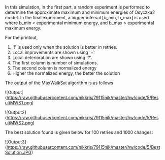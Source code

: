 
In this simulation, in the first part, a random experiment is performed to determine the approximate maximum and minimum energies of Osyczka2 model. In the final experiment, a bigger interval [b_min, b_max] is used where b_min < experimental minimum energy, and b_max > experimental maximum energy.

For the printout, 
1. '!' is used only when the solution is better in retries. 
2. Local improvements are shown using '+' 
3. Local deterioration are shown using '?'. 
4. The first column is number of simulations.
5. The second column is normalized energy
6. Higher the normalized energy, the better the solution

The output of the MaxWalkSat algorithm is as follows

![Output] (https://raw.githubusercontent.com/nikkris/79115nik/master/hw/code/5/ResultMWS1.png)

![Output2] (https://raw.githubusercontent.com/nikkris/79115nik/master/hw/code/5/ResultMWS2.png)

The best solution found is given below for 100 retries and 1000 changes:

![Output3] (https://raw.githubusercontent.com/nikkris/79115nik/master/hw/code/5/BestSolution.JPG)